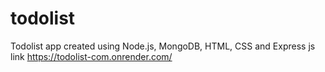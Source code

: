 # todolist
Todolist app created using Node.js, MongoDB, HTML, CSS and Express js
link https://todolist-com.onrender.com/
